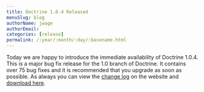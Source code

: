 ```yaml
---
title: Doctrine 1.0.4 Released
menuSlug: blog
authorName: jwage 
authorEmail: 
categories: [release]
permalink: /:year/:month/:day/:basename.html
---
```

Today we are happy to introduce the immediate availability of Doctrine
1.0.4. This is a major bug fix release for the 1.0 branch of Doctrine.
It contains over 75 bug fixes and it is recommended that you upgrade as
soon as possible. As always you can view the [change
log](http://www.doctrine-project.org/change_log/1_0_4) on the website
and [download here](http://www.doctrine-project.org/download).
